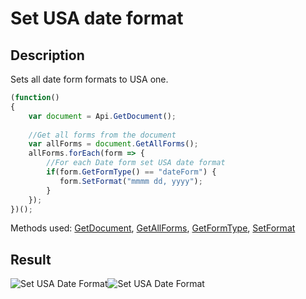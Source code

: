 # Set USA date format

## Description

Sets all date form formats to USA one.

<!-- This code snippet is shown in the screenshot. -->

<!-- eslint-skip -->

```ts
(function()
{
    var document = Api.GetDocument();
    
    //Get all forms from the document
    var allForms = document.GetAllForms();
    allForms.forEach(form => {
        //For each Date form set USA date format
        if(form.GetFormType() == "dateForm") {
           form.SetFormat("mmmm dd, yyyy");
        }
    });
})();
```

Methods used: [GetDocument](../../../../office-api/usage-api/text-document-api/Api/Methods/GetDocument.md), [GetAllForms](../../../../office-api/usage-api/text-document-api/ApiDocument/Methods/GetAllForms.md), [GetFormType](../../../../office-api/usage-api/text-document-api/ApiFormBase/Methods/GetFormType.md), [SetFormat](../../../../office-api/usage-api/text-document-api/ApiDateForm/Methods/SetFormat.md)

## Result

<!-- imgpath -->

![Set USA Date Format](/assets/images/plugins/set-usa-date-format.png#gh-light-mode-only)![Set USA Date Format](/assets/images/plugins/set-usa-date-format.dark.png#gh-dark-mode-only)

